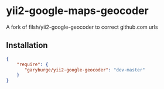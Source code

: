 yii2-google-maps-geocoder
=========================

A fork of filsh/yii2-google-geocoder to correct github.com urls

## Installation

```json
{
    "require": {
       "garyburge/yii2-google-geocoder": "dev-master"
    }
}
```
